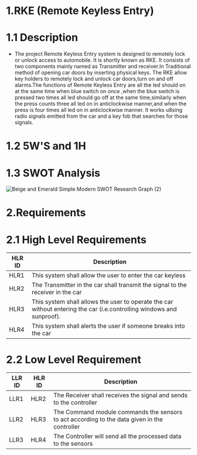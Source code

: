 # 1.RKE (Remote Keyless Entry)
 # 1.1 Description
   * The project Remote Keyless Entry system is designed to remotely lock or unlock access to automobile. It is shortly known as RKE. It consists of two components mainly named as Transmitter and receiver.In Traditional method of opening car doors by inserting physical keys. The RKE allow key holders to remotely lock and unlock car doors,turn on and off alarms.The functions of Remote Keyless Entry are all the led should on at the same time when blue switch on once ,when the blue switch is pressed two times all led should go off at the same time,similarly when the press counts three all led on in anticlockwise manner,and when the press is four times all led on in anticlockwise manner. It works u8sing radio signals emitted from the car and a key fob that searches for those signals.
  # 1.2 5W'S and 1H
  # 1.3 SWOT Analysis
  ![Beige and Emerald Simple Modern SWOT Research Graph (2)](https://user-images.githubusercontent.com/98879001/157751157-9ee77acc-d9e1-4cdc-93f3-15eb9c2715b9.png)

# 2.Requirements
# 2.1 High Level Requirements
 | HLR ID | Description|
 |--------| -----------|
 |  HLR1  | This system shall allow the user to enter the car keyless |
 |  HLR2  | The Transmitter in the car shall transmit the signal to the receiver in the car|
 |  HLR3  | This system shall allows the user to operate the car without entering the car (i.e.controlling windows and sunproof).
 |  HLR4  | This system shall alerts the user if someone breaks into the car|
 
# 2.2 Low Level Requirement
 | LLR ID | HLR ID | Description |
 |--------|--------|-------------|
 | LLR1 | HLR2 | The Receiver shall receives the signal and sends to the controller|
 | LLR2 | HLR3 | The Command module commands the sensors to act according to the data given in the controller|
 | LLR3 | HLR4 | The Controller will send all the processed data to the sensors|
